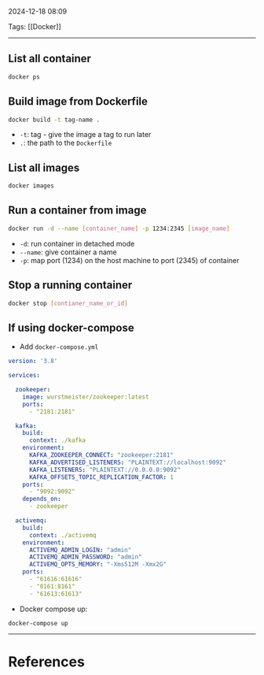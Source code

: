 2024-12-18 08:09

Tags: [[Docker]]

---

## List all container

```sh
docker ps
```

## Build image from Dockerfile
```sh
docker build -t tag-name .
```
- `-t`: tag - give the image a tag to run later
- `.`: the path to the `Dockerfile`

## List all images
```sh
docker images
```

## Run a container from image
```sh
docker run -d --name [container_name] -p 1234:2345 [image_name]
```
- `-d`: run container in detached mode
- `--name`: give container a name
- `-p`: map port (1234) on the host machine to port (2345) of container
## Stop a running container
```sh
docker stop [contianer_name_or_id]
```
## If using docker-compose
- Add `docker-compose.yml`
```yml
version: '3.8'

services:

  zookeeper:
    image: wurstmeister/zookeeper:latest
    ports:
      - "2181:2181"

  kafka:
    build:
      context: ./kafka
    environment:
      KAFKA_ZOOKEEPER_CONNECT: "zookeeper:2181"
      KAFKA_ADVERTISED_LISTENERS: "PLAINTEXT://localhost:9092"
      KAFKA_LISTENERS: "PLAINTEXT://0.0.0.0:9092"
      KAFKA_OFFSETS_TOPIC_REPLICATION_FACTOR: 1
    ports:
      - "9092:9092"
    depends_on:
      - zookeeper

  activemq:
    build:
      context: ./activemq
    environment:
      ACTIVEMQ_ADMIN_LOGIN: "admin"
      ACTIVEMQ_ADMIN_PASSWORD: "admin"
      ACTIVEMQ_OPTS_MEMORY: "-Xms512M -Xmx2G"
    ports:
      - "61616:61616"
      - "8161:8161"
      - "61613:61613"
```
- Docker compose up:
```
docker-compose up
```

---
# References
